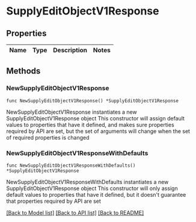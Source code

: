 # SupplyEditObjectV1Response

## Properties

Name | Type | Description | Notes
------------ | ------------- | ------------- | -------------

## Methods

### NewSupplyEditObjectV1Response

`func NewSupplyEditObjectV1Response() *SupplyEditObjectV1Response`

NewSupplyEditObjectV1Response instantiates a new SupplyEditObjectV1Response object
This constructor will assign default values to properties that have it defined,
and makes sure properties required by API are set, but the set of arguments
will change when the set of required properties is changed

### NewSupplyEditObjectV1ResponseWithDefaults

`func NewSupplyEditObjectV1ResponseWithDefaults() *SupplyEditObjectV1Response`

NewSupplyEditObjectV1ResponseWithDefaults instantiates a new SupplyEditObjectV1Response object
This constructor will only assign default values to properties that have it defined,
but it doesn't guarantee that properties required by API are set


[[Back to Model list]](../README.md#documentation-for-models) [[Back to API list]](../README.md#documentation-for-api-endpoints) [[Back to README]](../README.md)


